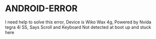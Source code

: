 # ANDROID-ERROR
I need help to solve this error, Device is Wiko Wax 4g, Powered by Nvida tegra 4i SS, Says Scroll and Keyboard Not detected at boot up and stuck here
